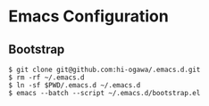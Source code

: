 # Emacs Configuration

## Bootstrap

```
$ git clone git@github.com:hi-ogawa/.emacs.d.git
$ rm -rf ~/.emacs.d
$ ln -sf $PWD/.emacs.d ~/.emacs.d
$ emacs --batch --script ~/.emacs.d/bootstrap.el
```
